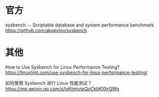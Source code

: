 
# 官方

sysbench -- Scriptable database and system performance benchmark https://github.com/akopytov/sysbench

# 其他

How to Use Sysbench for Linux Performance Testing? https://linuxhint.com/use-sysbench-for-linux-performance-testing/

如何使用 Sysbench 进行 Linux 性能测试？ https://mp.weixin.qq.com/s/jxKtmivteQoCkbKI0jrQWg
